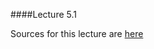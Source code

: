 ####Lecture 5.1

Sources for this lecture are [here](https://github.com/Kottans/csharp-slides/tree/master/OOP%20part%202)
